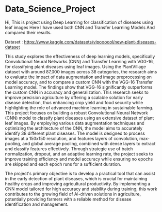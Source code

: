 # Data_Science_Project
Hi, This is project using Deep Learning for classification of diseases using leaf images
Here I have used both CNN and Transfer Learning Models And compared their results.

Dataset : https://www.kaggle.com/datasets/vipoooool/new-plant-diseases-dataset

This study explores the effectiveness of deep learning models, specifically Convolutional Neural Networks (CNN) and Transfer Learning with VGG-16, for classifying plant diseases using leaf images. Using the PlantVillage dataset with around 87,000 images across 38 categories, the research aims to evaluate the impact of data augmentation and image preprocessing on model accuracy, and to compare a custom CNN with the VGG-16 Transfer Learning model. The findings show that VGG-16 significantly outperforms the custom CNN in accuracy and generalization. This research seeks to improve precision agriculture by offering a scalable solution for early disease detection, thus enhancing crop yield and food security while highlighting the role of advanced machine learning in sustainable farming.
This project focuses on building a robust Convolutional Neural Network (CNN) model to classify plant diseases using an extensive dataset of plant leaf images. By employing various data augmentation techniques and optimizing the architecture of the CNN, the model aims to accurately identify 38 different plant diseases. The model is designed to process images at a 150x150 resolution, and features layers of convolution, max-pooling, and global average pooling, combined with dense layers to extract and classify features effectively. Through strategic use of batch normalization, dropout, and an adaptive learning rate, the project seeks to improve training efficiency and model accuracy while ensuring no epochs are skipped and each epoch runs for a sufficient duration.

The project's primary objective is to develop a practical tool that can assist in the early detection of plant diseases, which is crucial for maintaining healthy crops and improving agricultural productivity. By implementing a CNN model tailored for high accuracy and stability during training, this work contributes to the growing field of AI-driven solutions in agriculture, potentially providing farmers with a reliable method for disease identification and management.
